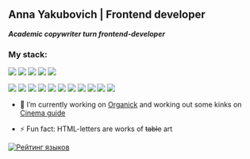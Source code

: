 ## Anna Yakubovich | Frontend developer

***Academic copywriter turn frontend-developer***

### My stack: 
<img src="https://img.shields.io/badge/React-58c4dc"/> <img src="https://img.shields.io/badge/ReactRouter-f44250"/> <img src="https://img.shields.io/badge/ReactQuery-f05539"/> <img src="https://img.shields.io/badge/JavaScript-f1e05a"/> <img src="https://img.shields.io/badge/TypeScript-3178c6"/> 

<img src="https://img.shields.io/badge/HTML-e34c26"/> <img src="https://img.shields.io/badge/CSS-563d7c"/> <img src="https://img.shields.io/badge/SCSS/SASS-d888b0"/> <img src="https://img.shields.io/badge/BEM-221f1f"/> 
<img src="https://img.shields.io/badge/Webpack-5299c8"/> <img src="https://img.shields.io/badge/Vite-aa4dfe"/> <img src="https://img.shields.io/badge/Gulp-cf4647"/> <img src="https://img.shields.io/badge/npm-c53635"/> <img src="https://img.shields.io/badge/git-e84e31"/> 
<img src="https://img.shields.io/badge/Jest-c21325"/> <img src="https://img.shields.io/badge/Cypress-85ddb9"/>

- 🔭 I’m currently working on [Organick](https://github.com/nomadcharm/organick) and working out some kinks on [Cinema guide](https://github.com/nomadcharm/cinema-guide)

- ⚡ Fun fact: HTML-letters are works of <s>table</s> art

[![Рейтинг языков](https://github-readme-stats.vercel.app/api/top-langs/?username=nomadcharm&layout=compact&theme=vue)](https://github.com/anuraghazra/github-readme-stats) 



<!--
**nomadcharm/nomadcharm** is a ✨ _special_ ✨ repository because its `README.md` (this file) appears on your GitHub profile.

Here are some ideas to get you started:

- 🔭 I’m currently working on ...
- 🌱 I’m currently learning ...
- 👯 I’m looking to collaborate on ...
- 🤔 I’m looking for help with ...
- 💬 Ask me about ...
- 📫 How to reach me: ...
- 😄 Pronouns: ...
- ⚡ Fun fact: ...
-->
